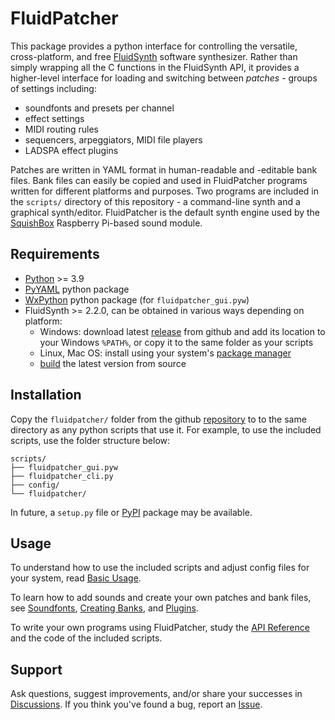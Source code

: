 # FluidPatcher

This package provides a python interface for controlling the versatile, cross-platform, and free [FluidSynth](https://www.fluidsynth.org) software synthesizer. Rather than simply wrapping all the C functions in the FluidSynth API, it provides a higher-level interface for loading and switching between *patches* - groups of settings including:

* soundfonts and presets per channel
* effect settings
* MIDI routing rules
* sequencers, arpeggiators, MIDI file players
* LADSPA effect plugins

Patches are written in YAML format in human-readable and -editable bank files. Bank files can easily be copied and used in FluidPatcher programs written for different platforms and purposes. Two programs are included in the `scripts/` directory of this repository - a command-line synth and a graphical synth/editor. FluidPatcher is the default synth engine used by the [SquishBox](https://geekfunklabs.com/products/squishbox) Raspberry Pi-based sound module.

## Requirements

* [Python](https://python.org/downloads/) >= 3.9
* [PyYAML](https://pypi.org/project/PyYAML/) python package
* [WxPython](https://wxpython.org/pages/downloads/) python package (for `fluidpatcher_gui.pyw`)
* FluidSynth >= 2.2.0, can be obtained in various ways depending on platform:
    * Windows: download latest [release](https://github.com/FluidSynth/fluidsynth/releases) from github and add its location to your Windows `%PATH%`, or copy it to the same folder as your scripts
    * Linux, Mac OS: install using your system's [package manager](https://github.com/FluidSynth/fluidsynth/wiki/Download)
    * [build](https://github.com/FluidSynth/fluidsynth/wiki/BuildingWithCMake) the latest version from source

## Installation

Copy the `fluidpatcher/` folder from the github [repository](https://github.com/GeekFunkLabs/fluidpatcher) to to the same directory as any python scripts that use it. For example, to use the included scripts, use the folder structure below:

```shell
scripts/
├── fluidpatcher_gui.pyw
├── fluidpatcher_cli.py
├── config/
└── fluidpatcher/
```
	
In future, a `setup.py` file or [PyPI](https://pypi.org) package may be available.

## Usage

To understand how to use the included scripts and adjust config files for your system, read [Basic Usage](basic_usage.md).

To learn how to add sounds and create your own patches and bank files, see [Soundfonts](soundfonts.md), [Creating Banks](bank_files.md), and [Plugins](ladspa_plugins.md).

To write your own programs using FluidPatcher, study the [API Reference](api_reference.md) and the code of the included scripts.

## Support

Ask questions, suggest improvements, and/or share your successes in [Discussions](github.com/GeekFunkLabs/fluidpatcher/discussions). If you think you've found a bug, report an [Issue](github.com/GeekFunkLabs/fluidpatcher/issues).
